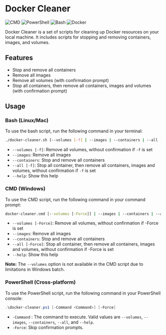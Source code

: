 # Docker Cleaner

![CMD](https://img.shields.io/badge/language-CMD-blue?style=flat-square&logo=windows)
![PowerShell](https://img.shields.io/badge/language-PowerShell-blue?style=flat-square&logo=powershell)
![Bash](https://img.shields.io/badge/language-Bash-blue?style=flat-square&logo=gnu-bash)
![Docker](https://img.shields.io/badge/tool-Docker-blue?style=flat-square&logo=docker)

Docker Cleaner is a set of scripts for cleaning up Docker resources on your local machine. It includes scripts for stopping and removing containers, images, and volumes.

## Features

* Stop and remove all containers
* Remove all images
* Remove all volumes (with confirmation prompt)
* Stop all containers, then remove all containers, images and volumes (with confirmation prompt)

## Usage

### Bash (Linux/Mac)

To use the bash script, run the following command in your terminal:

```bash
./docker-cleaner.sh [--volumes [-f] | --images | --containers | --all [-f] | --help
```

* `--volumes [-f]`: Remove all volumes, without confirmation if `-f` is set
* `--images`: Remove all images
* `--containers`: Stop and remove all containers
* `--all [-f]`: Stop all container, then remove all containers, images and volumes, without confirmation if `-f` is set
* `--help`: Show this help

### CMD (Windows)

To use the CMD script, run the following command in your command prompt:

```cmd
docker-cleaner.cmd [--volumes [-Force]] | --images | --containers | --all [-Force] | --help
```

* `--volumes [-Force]`: Remove all volumes, without confirmation if -Force is set
* `--images`: Remove all images
* `--containers`: Stop and remove all containers
* `--all [-Force]`: Stop all container, then remove all containers, images and volumes, without confirmation if -Force is set
* `--help`: Show this help

**Note:** The `--volumes` option is not available in the CMD script due to limitations in Windows batch.

### PowerShell (Cross-platform)

To use the PowerShell script, run the following command in your PowerShell console:

```powershell
.\docker-cleaner.ps1 [-Command <Command>] [-Force]
```

* `-Command` <Command>: The command to execute. Valid values are `--volumes`, `--images`, `--containers`, `--all`, and `--help`.
* `-Force`: Skip confirmation prompts.
